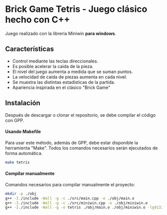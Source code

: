 # Brick Game Tetris - Juego clásico hecho con C++

Juego realizado con la libreria Miniwin **para windows**.

## Características

- Control mediante las teclas direccionales.
- Es posible acelerar la caida de la pieza.
- El nivel del juego aumenta a medida que se suman puntos.
- La velocidad de caida de piezas aumenta en cada nivel.
- Se muestra las distintas estadísticas de la partida.
- Apariencia inspirada en el clásico "Brick Game"

## Instalación

Después de descargar o clonar el repositorio, se debe compilar el código con GPP. 

#### Usando Makefile
Para usar este método, además de GPP, debe estar disponible la herramienta "Make". Todos los comandos necesarios serán ejecutados de forma automática.
```bash
make tetris
```
#### Compilar manualmente
Comandos necesarios para compilar manualmente el proyecto:
```bash
mkdir -p ./obj
g++ -I./include -Wall -g -c ./src/main.cpp -o ./obj/main.o
g++ -I./include -Wall -g -c ./src/miniwin.cpp -o ./obj/miniwin.o
g++ -I./include -Wall -g -o tetris ./obj/main.o ./obj/miniwin.o -lgdi32 -mwindows
```

